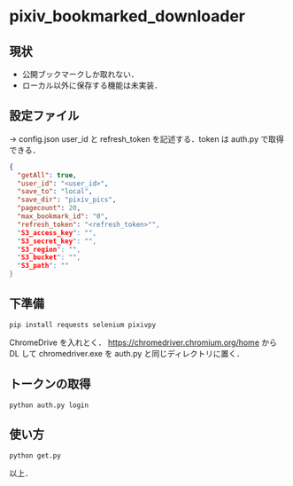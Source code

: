 # pixiv_bookmarked_downloader

## 現状

- 公開ブックマークしか取れない．
- ローカル以外に保存する機能は未実装．

## 設定ファイル

→ config.json
user_id と refresh_token を記述する．token は auth.py で取得できる．

```config.json
{
  "getAll": true,
  "user_id": "<user_id>",
  "save_to": "local",
  "save_dir": "pixiv_pics",
  "pagecount": 20,
  "max_bookmark_id": "0",
  "refresh_token": "<refresh_token>"",
  "S3_access_key": "",
  "S3_secret_key": "",
  "S3_region": "",
  "S3_bucket": "",
  "S3_path": ""
}
```

## 下準備

```
pip install requests selenium pixivpy
```

ChromeDrive を入れとく．
<https://chromedriver.chromium.org/home> から DL して chromedriver.exe を auth.py と同じディレクトリに置く．

## トークンの取得

```
python auth.py login
```

## 使い方

```
python get.py
```

以上．
